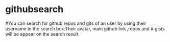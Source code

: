 # githubsearch
#You can search for github repos and gits of an user by using their username in the search box.Their avatar, main github link ,repos and  # gists will be appear on the search result.
